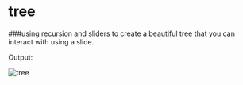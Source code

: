 # tree
###using recursion and sliders to create a beautiful tree that you can interact with using a slide.  


Output:

![tree](/pic1/png)
